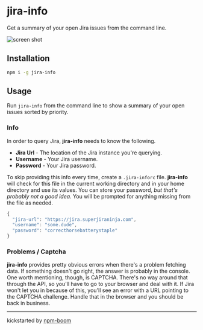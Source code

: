 # jira-info

Get a summary of your open Jira issues from the command line.

![screen shot]

## Installation

```sh
npm i -g jira-info
```

## Usage

Run `jira-info` from the command line to show a summary of your open issues sorted by priority.

### Info

In order to query Jira, **jira-info** needs to know the following.

* **Jira Url** - The location of the Jira instance you're querying.  
* **Username** - Your Jira username.  
* **Password** - Your Jira password.  

To skip providing this info every time, create a `.jira-inforc` file.  **jira-info** will check for this file in the current working directory and in your home directory and use its values.  You can store your password, *but that's probably not a good idea*.  You will be prompted for anything missing from the file as needed.

```js
{
  "jira-url": "https://jira.superjiraninja.com",
  "username": "some.dude",
  "password": "correcthorsebatterystaple"
}
```

### Problems / Captcha

**jira-info** provides pretty obvious errors when there's a problem fetching data.  If something doesn't go right, the answer is probably in the console.  One worth mentioning, though, is CAPTCHA.  There's no way around that through the API, so you'll have to go to your browser and deal with it.  If Jira won't let you in because of this, you'll see an error with a URL pointing to the CAPTCHA challenge.  Handle that in the browser and you should be back in business.







---
kickstarted by [npm-boom][npm-boom]

[npm-boom]: https://github.com/reergymerej/npm-boom
[screen shot]: https://cloud.githubusercontent.com/assets/1720010/16429998/826e6d76-3d47-11e6-93f3-4103b0026549.png
